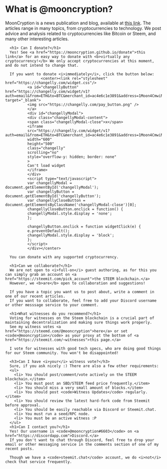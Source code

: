 <h1> What is @mooncryption? </h1>
      MoonCryption is a news publication and blog, available at <a href="https://steemit.com/@mooncryption/">this link</a>. The articles range in many topics, from cryptocurrencies to technology.
      We post advice and analysis related to cryptocurrencies like Bitcoin or Steem, and many other interesting articles. 
      
      <h1> Can I donate?</h1>
      Yes! See <a href="https://mooncryption.github.io/donate">this link</a> for an easy way to donate with <b>virtually any cryptocurrency!</b> We only accept cryptocurrencies at this moment, and do not intend to change that.
      
      If you want to donate <i>immediately</i>, click the button below:
                    <center><link rel="stylesheet" href="https://changelly.com/widget.css"/>
              <a id="changellyButton" href="https://changelly.com/widget/v1?auth=email&from=ETH&to=BTC&merchant_id=ac4e6c1e3891&address=1Moon4CmwiNH7a73SJwFLe9PnubBjWXXZY&amount=1&ref_id=ac4e6c1e3891&color=00afff" target="_blank">
              <img src="https://changelly.com/pay_button.png" />
              </a>
              <div id="changellyModal">
              <div class="changellyModal-content">
              <span class="changellyModal-close">x</span>
              <iframe
              src="https://changelly.com/widget/v1?auth=email&from=ETH&to=BTC&merchant_id=ac4e6c1e3891&address=1Moon4CmwiNH7a73SJwFLe9PnubBjWXXZY&amount=1&ref_id=ac4e6c1e3891&color=00afff"
              width="600"
              height="500"
              class="changelly"
              scrolling="no"
              style="overflow-y: hidden; border: none"
              >
              Can't load widget
              </iframe>
              </div>
              <script type="text/javascript">
              var changellyModal = document.getElementById('changellyModal');
              var changellyButton = document.getElementById('changellyButton');
              var changellyCloseButton = document.getElementsByClassName('changellyModal-close')[0];
              changellyCloseButton.onclick = function() {
              changellyModal.style.display = 'none';
              };

              changellyButton.onclick = function widgetClick(e) {
              e.preventDefault();
              changellyModal.style.display = 'block';
              };
              </script>
              </div></center>

      You can donate with any supported cryptocurrency.
      
      <h1>Can we collaborate?</h1>
      We are not open to <i>full-on</i> guest authoring, as for this you can simply grab an account on <a href="https://steemit.com/pick_account">the STEEM blockchain.</a>
      However, we <b>are</b> open to collaboration and suggestions! 
      
      If you have a topic you want us to post about, write a comment in one of our recent articles. 
      If you want to collaborate, feel free to add your Discord username or other messsage service to your comment.

      <h1>What witnesses do you recommend?</h1> 
      Voting for witnesses on the Steem blockchain is a crucial part of maintaining decentralization and making sure things work properly. 
      See my witness votes <a href="https://steemd.com/@mooncryption">here</a> or set <code>@mooncryption</code> as your proxy at the bottom of <a href="https://steemit.com/~witnesses">this page.</a>
      
      I vote for witnesses with good tech specs, who are doing good things for our Steem community. You won't be disappointed!
      
      <h3>Can I have <i>your</i> witness vote?</h3>
      Sure, if you ask nicely :) There are also a few other requirements: 
      <ul>
        <li> You should post/comment/vote actively on the STEEM blockchain.</item>
        <li> You must post an SBD/STEEM feed price frequently.</item>
        <li> You should miss a very small amount of blocks.</item>
        <li> You should post <code>Witness Updates</code> regularly.</item>
        <li> You should review the latest hard-fork code from Steemit before approval.
        <li> You should be easily reachable via Discord or Steemit.chat. 
        <li> You must run a seed/RPC node. 
        <li> You must be an active witness :P
      </ul>
      <h1>Can I contact you?</h1>
      Yes! Our username is <code>@mooncryption#6603</code> on <a href="https://discordapp.com">Discord.</a> 
      If you don't want to chat through Discord, feel free to drop your email or other messaging service in the comments section of one of my recent posts.
      
      Though we have a <code>steemit.chat</code> account, we do <i>not</i> check that service frequently.
      
